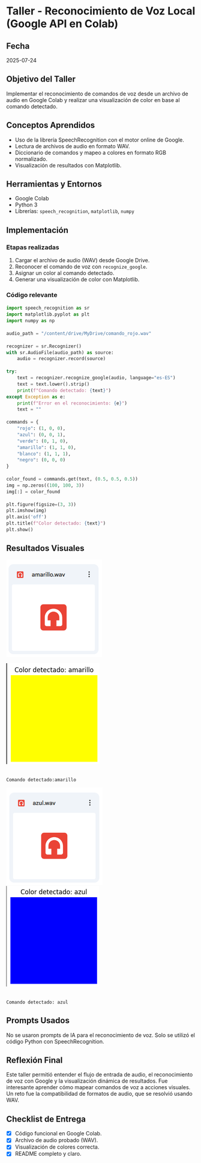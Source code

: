 # Taller - Reconocimiento de Voz Local (Google API en Colab)

## Fecha
2025-07-24

## Objetivo del Taller
Implementar el reconocimiento de comandos de voz desde un archivo de audio en Google Colab y realizar una visualización de color en base al comando detectado.

## Conceptos Aprendidos
- Uso de la librería SpeechRecognition con el motor online de Google.
- Lectura de archivos de audio en formato WAV.
- Diccionario de comandos y mapeo a colores en formato RGB normalizado.
- Visualización de resultados con Matplotlib.

## Herramientas y Entornos
- Google Colab
- Python 3
- Librerías: `speech_recognition`, `matplotlib`, `numpy`



## Implementación

### Etapas realizadas
1. Cargar el archivo de audio (WAV) desde Google Drive.
2. Reconocer el comando de voz con `recognize_google`.
3. Asignar un color al comando detectado.
4. Generar una visualización de color con Matplotlib.

### Código relevante
```python
import speech_recognition as sr
import matplotlib.pyplot as plt
import numpy as np

audio_path = "/content/drive/MyDrive/comando_rojo.wav"

recognizer = sr.Recognizer()
with sr.AudioFile(audio_path) as source:
    audio = recognizer.record(source)

try:
    text = recognizer.recognize_google(audio, language="es-ES")
    text = text.lower().strip()
    print(f"Comando detectado: {text}")
except Exception as e:
    print(f"Error en el reconocimiento: {e}")
    text = ""

commands = {
    "rojo": (1, 0, 0),
    "azul": (0, 0, 1),
    "verde": (0, 1, 0),
    "amarillo": (1, 1, 0),
    "blanco": (1, 1, 1),
    "negro": (0, 0, 0)
}

color_found = commands.get(text, (0.5, 0.5, 0.5))
img = np.zeros((100, 100, 3))
img[:] = color_found

plt.figure(figsize=(3, 3))
plt.imshow(img)
plt.axis('off')
plt.title(f"Color detectado: {text}")
plt.show()
```

## Resultados Visuales
![alt text](image-1.png)

![alt text](image.png)
```

Comando detectado:amarillo
```
![alt text](image-2.png)
![alt text](image-3.png)
```

Comando detectado: azul
```

## Prompts Usados
No se usaron prompts de IA para el reconocimiento de voz. Solo se utilizó el código Python con SpeechRecognition.

## Reflexión Final
Este taller permitió entender el flujo de entrada de audio, el reconocimiento de voz con Google y la visualización dinámica de resultados. 
Fue interesante aprender cómo mapear comandos de voz a acciones visuales. Un reto fue la compatibilidad de formatos de audio, que se resolvió usando WAV.

## Checklist de Entrega
- [x] Código funcional en Google Colab.
- [x] Archivo de audio probado (WAV).
- [x] Visualización de colores correcta.
- [x] README completo y claro.
